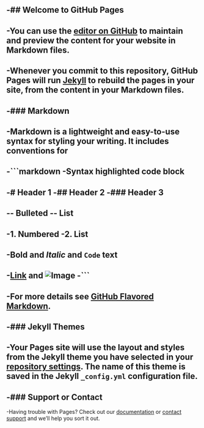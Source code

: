-## Welcome to GitHub Pages
-
-You can use the [editor on GitHub](https://github.com/harshgosar/harshgosar.github.io/edit/master/index.md) to maintain and preview the content for your website in Markdown files.
-
-Whenever you commit to this repository, GitHub Pages will run [Jekyll](https://jekyllrb.com/) to rebuild the pages in your site, from the content in your Markdown files.
-
-### Markdown
-
-Markdown is a lightweight and easy-to-use syntax for styling your writing. It includes conventions for
-
-```markdown
-Syntax highlighted code block
-
-# Header 1
-## Header 2
-### Header 3
-
-- Bulleted
-- List
-
-1. Numbered
-2. List
-
-**Bold** and _Italic_ and `Code` text
-
-[Link](url) and ![Image](src)
-```
-
-For more details see [GitHub Flavored Markdown](https://guides.github.com/features/mastering-markdown/).
-
-### Jekyll Themes
-
-Your Pages site will use the layout and styles from the Jekyll theme you have selected in your [repository settings](https://github.com/harshgosar/harshgosar.github.io/settings). The name of this theme is saved in the Jekyll `_config.yml` configuration file.
-
-### Support or Contact
-
-Having trouble with Pages? Check out our [documentation](https://help.github.com/categories/github-pages-basics/) or [contact support](https://github.com/contact) and we’ll help you sort it out.
